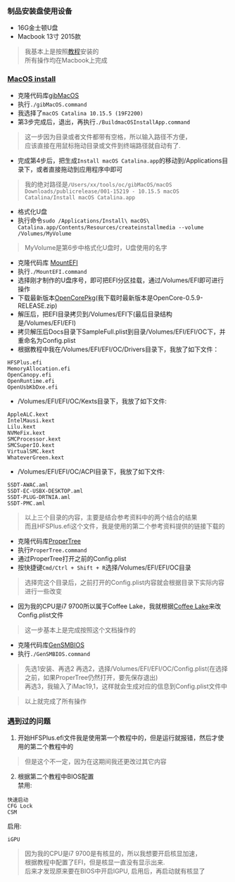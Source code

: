### 制品安装盘使用设备
* 16G金士顿U盘  
* Macbook 13寸 2015款  
> 我基本上是按照[教程](https://dortania.github.io/OpenCore-Desktop-Guide/)安装的  
> 所有操作均在Macbook上完成  

### [MacOS install](https://dortania.github.io/OpenCore-Desktop-Guide/installer-guide/mac-install.html)
* 克隆代码库[gibMacOS](https://github.com/corpnewt/gibMacOS)  
* 执行```./gibMacOS.command```  
* 我选择了```macOS Catalina 10.15.5 (19F2200)```  
* 第3步完成后，退出，再执行```./BuildmacOSInstallApp.command```  
> 这一步因为目录或者文件都带有空格，所以输入路径不方便，  
> 应该直接在用鼠标拖动目录或文件到终端路径就自动有了.  

* 完成第4步后，把生成```Install macOS Catalina.app```的移动到/Applications目录下，或者直接拖动到应用程序中即可  
> 我的绝对路径是```/Users/xx/tools/oc/gibMacOS/macOS Downloads/publicrelease/001-15219 - 10.15.5 macOS Catalina/Install macOS Catalina.app```  

* 格式化U盘  
* 执行命令```sudo /Applications/Install\ macOS\ Catalina.app/Contents/Resources/createinstallmedia --volume /Volumes/MyVolume```  
> MyVolume是第6步中格式化U盘时，U盘使用的名字  

* 克隆代码库 [MountEFI](https://github.com/corpnewt/MountEFI.git)  
* 执行```./MountEFI.command```  
* 选择刚才制作的U盘序号，即可把EFI分区挂载，通过/Volumes/EFI即可进行操作  
* 下载最新版本[OpenCorePkg](https://github.com/acidanthera/OpenCorePkg/releases/)(我下载时最新版本是OpenCore-0.5.9-RELEASE.zip)  
* 解压后，把EFI目录拷贝到/Volumes/EFI下(最后目录结构是/Volumes/EFI/EFI)  
* 拷贝解压后Docs目录下SampleFull.plist到目录/Volumes/EFI/EFI/OC下，并重命名为Config.plist    
* 根据教程中我在/Volumes/EFI/EFI/OC/Drivers目录下，我放了如下文件：
```
HFSPlus.efi  
MemoryAllocation.efi  
OpenCanopy.efi  
OpenRuntime.efi  
OpenUsbKbDxe.efi  
```
* /Volumes/EFI/EFI/OC/Kexts目录下，我放了如下文件: 
```
AppleALC.kext
IntelMausi.kext
Lilu.kext
NVMeFix.kext
SMCProcessor.kext
SMCSuperIO.kext
VirtualSMC.kext
WhateverGreen.kext
```
* /Volumes/EFI/EFI/OC/ACPI目录下，我放了如下文件: 
```
SSDT-AWAC.aml
SSDT-EC-USBX-DESKTOP.aml
SSDT-PLUG-DRTNIA.aml
SSDT-PMC.aml
```
> 以上三个目录的内容，主要是结合参考资料中的两个结合的结果  
> 而且HFSPlus.efi这个文件，我是使用的第二个参考资料提供的链接下载的  

* 克隆代码库[ProperTree](https://github.com/corpnewt/ProperTree)  
* 执行```ProperTree.command```  
* 通过ProperTree打开之前的Config.plist  
* 按快捷键```Cmd/Ctrl + Shift + R```选择/Volumes/EFI/EFI/OC目录  
> 选择完这个目录后，之前打开的Config.plist内容就会根据目录下实际内容进行一些改变  

* 因为我的CPU是i7 9700所以属于Coffee Lake，我就根据[Coffee Lake](https://dortania.github.io/OpenCore-Desktop-Guide/config.plist/coffee-lake.html)来改Config.plist文件  
> 这一步基本上是完成按照这个文档操作的  

* 克隆代码库[GenSMBIOS](https://github.com/corpnewt/GenSMBIOS)  
* 执行```./GenSMBIOS.command```
> 先选1安装、再选2
> 再选2，选择/Volumes/EFI/EFI/OC/Config.plist(在选择之前，如果ProperTree仍然打开，要先保存退出)  
> 再选3，我输入了iMac19,1，这样就会生成对应的信息到Config.plist文件中  

> 以上就完成了所有操作  

### 遇到过的问题
1. 开始HFSPlus.efi文件我是使用第一个教程中的，但是运行就报错，然后才使用的第二个教程中的  
> 但是这个不一定，因为在这期间我还更改过其它内容  

2. 根据第二个教程中BIOS配置  
禁用:  
```
快速启动
CFG Lock
CSM
```
启用:
```
iGPU
```
> 因为我的CPU是i7 9700是有核显的，所以我想要开启核显加速，  
> 根据教程中配置了EFI，但是核显一直没有显示出来.  
> 后来才发现原来要在BIOS中开启IGPU, 启用后，再启动就有核显了  
